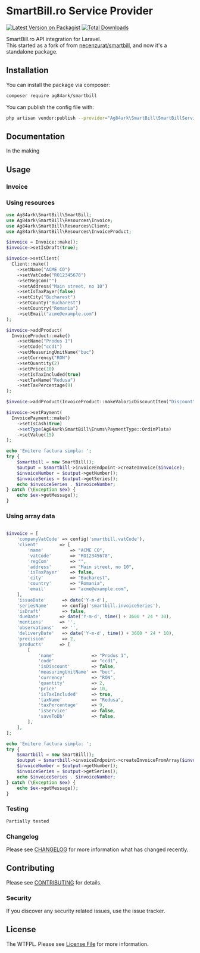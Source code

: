 # SmartBill.ro Service Provider

[![Latest Version on Packagist](https://img.shields.io/packagist/v/ag84ark/smartbill.svg?style=flat-square)](https://packagist.org/packages/ag84ark/smartbill)
[![Total Downloads](https://img.shields.io/packagist/dt/ag84ark/smartbill.svg?style=flat-square)](https://packagist.org/packages/ag84ark/smartbill)

SmartBill.ro API integration for Laravel.  
This started as a fork of from  [necenzurat/smartbill](https://github.com/necenzurat/smartbill), and now it's a standalone package.

## Installation

You can install the package via composer:

```bash
composer require ag84ark/smartbill
```

You can publish the config file with:
```bash
php artisan vendor:publish --provider="Ag84ark\SmartBill\SmartBillServiceProvider" --tag="laravel-smartbill-config"
```

## Documentation

In the making

## Usage

### Invoice
### Using resources

```php
use Ag84ark\SmartBill\SmartBill;
use Ag84ark\SmartBill\Resources\Invoice;
use Ag84ark\SmartBill\Resources\Client;
use Ag84ark\SmartBill\Resources\InvoiceProduct;

$invoice = Invoice::make();
$invoice->setIsDraft(true);

$invoice->setClient(
  Client::make()
    ->setName("ACME CO")
    ->setVatCode("RO12345678")
    ->setRegCom("")
    ->setAddress("Main street, no 10")
    ->setIsTaxPayer(false)
    ->setCity("Bucharest")
    ->setCounty("Bucharest")
    ->setCountry("Romania")
    ->setEmail("acme@example.com")
);

$invoice->addProduct(
  InvoiceProduct::make()
    ->setName("Produs 1")
    ->setCode("ccd1")
    ->setMeasuringUnitName("buc")
    ->setCurrency("RON")
    ->setQuantity(2)
    ->setPrice(10)
    ->setIsTaxIncluded(true)
    ->setTaxName("Redusa")
    ->setTaxPercentage(9)
);

$invoice->addProduct(InvoiceProduct::makeValoricDiscountItem("Discount", 5));

$invoice->setPayment(
  InvoicePayment::make()
    ->setIsCash(true)
    ->setType(Ag84ark\SmartBill\Enums\PaymentType::OrdinPlata)
    ->setValue(15)
);

echo 'Emitere factura simpla: ';
try {
    $smartbill = new SmartBill();
    $output = $smartbill->invoiceEndpoint->createInvoice($invoice);
    $invoiceNumber = $output->getNumber();
    $invoiceSeries = $output->getSeries();
    echo $invoiceSeries . $invoiceNumber;
} catch (\Exception $ex) {
    echo $ex->getMessage();
}

```


### Using array data

```php

$invoice = [
    'companyVatCode' => config('smartbill.vatCode'),
    'client' 		=> [
        'name' 			=> "ACME CO",
        'vatCode' 		=> "RO12345678",
        'regCom' 		=> "",
        'address' 		=> "Main street, no 10",
        'isTaxPayer' 	=> false,
        'city' 			=> "Bucharest",
        'country' 		=> "Romania",
        'email' 		=> "acme@example.com",
    ],
    'issueDate'      => date('Y-m-d'),
    'seriesName'     => config('smartbill.invoiceSeries'),
    'isDraft'        => false,
    'dueDate'		=> date('Y-m-d', time() + 3600 * 24 * 30),
    'mentions'		=> '',
    'observations'   => '',
    'deliveryDate'   => date('Y-m-d', time() + 3600 * 24 * 10),
    'precision'      => 2,
    'products'		=> [
        [
            'name' 				=> "Produs 1",
            'code' 				=> "ccd1",
            'isDiscount' 		=> false,
            'measuringUnitName' => "buc",
            'currency' 			=> "RON",
            'quantity' 			=> 2,
            'price' 			=> 10,
            'isTaxIncluded' 	=> true,
            'taxName' 			=> "Redusa",
            'taxPercentage' 	=> 9,
            'isService'         => false,
            'saveToDb'          => false,
        ],
    ],
];

echo 'Emitere factura simpla: ';
try {
    $smartbill = new SmartBill();
    $output = $smartbill->invoiceEndpoint->createInvoiceFromArray($invoice);
    $invoiceNumber = $output->getNumber();
    $invoiceSeries = $output->getSeries();
    echo $invoiceSeries . $invoiceNumber;
} catch (\Exception $ex) {
    echo $ex->getMessage();
}
```



### Testing

``` bash
Partially tested
```

### Changelog

Please see [CHANGELOG](CHANGELOG.md) for more information what has changed recently.

## Contributing

Please see [CONTRIBUTING](CONTRIBUTING.md) for details.

### Security

If you discover any security related issues, use the issue tracker.

## License

The WTFPL. Please see [License File](LICENSE.md) for more information.

